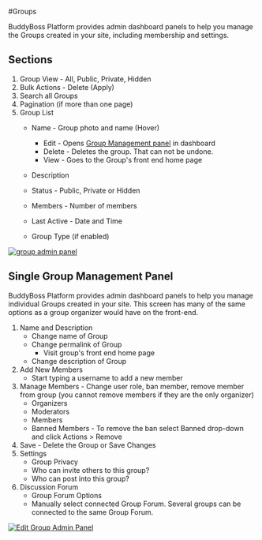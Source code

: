 #Groups

BuddyBoss Platform provides admin dashboard panels to help you manage the Groups created in your site, including membership and settings.

Sections<a name="Sections"></a>
--------

1.  Group View - All, Public, Private, Hidden
2.  Bulk Actions - Delete (Apply)
3.  Search all Groups
4.  Pagination (if more than one page)
5.  Group List
    *   Name - Group photo and name (Hover)
        *   Edit - Opens [Group Management panel](https://www.buddyboss.com/resources/wp-admin/post.php?action=edit&post=40598#groupadminpanel) in dashboard
        *   Delete - Deletes the group. That can not be undone.
        *   View - Goes to the Group's front end home page  
            
    *   Description  
        
    *   Status - Public, Private or Hidden  
        
    *   Members - Number of members  
        
    *   Last Active - Date and Time  
        
    *   Group Type (if enabled)

[![group admin panel](https://www.buddyboss.com/resources/wp-content/uploads/2019/01/groupadminpanel-1024x567.jpg)](https://www.buddyboss.com/resources/wp-content/uploads/2019/01/groupadminpanel.jpg)

Single Group Management Panel<a name="Single-Group-Management-Panel"></a>
-----------------------------

BuddyBoss Platform provides admin dashboard panels to help you manage individual Groups created in your site. This screen has many of the same options as a group organizer would have on the front-end.

1.  Name and Description
    *   Change name of Group
    *   Change permalink of Group
        *   Visit group's front end home page
    *   Change description of Group
2.  Add New Members
    *   Start typing a username to add a new member
3.  Manage Members - Change user role, ban member, remove member from group (you cannot remove members if they are the only organizer)
    *   Organizers
    *   Moderators
    *   Members
    *   Banned Members - To remove the ban select Banned drop-down and click Actions > Remove
4.  Save - Delete the Group or Save Changes
5.  Settings
    *   Group Privacy
    *   Who can invite others to this group?
    *   Who can post into this group?
6.  Discussion Forum
    *   Group Forum Options
    *   Manually select connected Group Forum. Several groups can be connected to the same Group Forum.

[![Edit Group Admin Panel](https://www.buddyboss.com/resources/wp-content/uploads/2019/01/groupadminpaneledit-1024x1012.jpg)](https://www.buddyboss.com/resources/wp-content/uploads/2019/01/groupadminpaneledit.jpg)